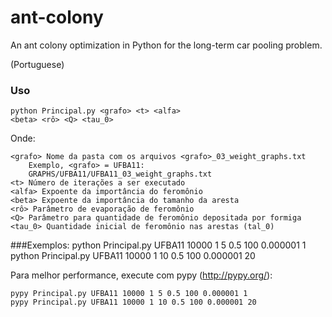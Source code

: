 ant-colony
==========

An ant colony optimization in Python for the long-term car pooling problem.

(Portuguese)

### Uso
<code>python Principal.py \<grafo> \<t> \<alfa> \<beta> \<rô> \<Q> \<tau_0></code>

Onde:

  	<grafo> Nome da pasta com os arquivos <grafo>_03_weight_graphs.txt
		Exemplo, <grafo> = UFBA11:
		GRAPHS/UFBA11/UFBA11_03_weight_graphs.txt
	<t> Número de iterações a ser executado
	<alfa> Expoente da importância do feromônio
	<beta> Expoente da importância do tamanho da aresta
	<rô> Parâmetro de evaporação de feromônio
	<Q> Parâmetro para quantidade de feromônio depositada por formiga
	<tau_0> Quantidade inicial de feromônio nas arestas (tal_0)

###Exemplos:
	python Principal.py UFBA11 10000 1 5 0.5 100 0.000001 1
	python Principal.py UFBA11 10000 1 10 0.5 100 0.000001 20

Para melhor performance, execute com pypy (<http://pypy.org/>):

    pypy Principal.py UFBA11 10000 1 5 0.5 100 0.000001 1
    pypy Principal.py UFBA11 10000 1 10 0.5 100 0.000001 20